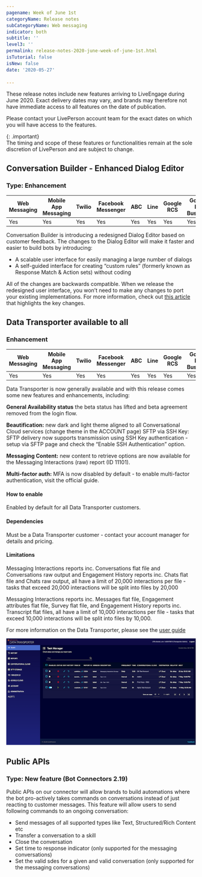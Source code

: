 ```yaml
---
pagename: Week of June 1st
categoryName: Release notes
subCategoryName: Web messaging
indicator: both
subtitle: ''
level3: ''
permalink: release-notes-2020-june-week-of-june-1st.html
isTutorial: false
isNew: false
date: '2020-05-27'

---
```


These release notes include new features arriving to LiveEngage during June 2020. Exact delivery dates may vary, and brands may therefore not have immediate access to all features on the date of publication.

Please contact your LivePerson account team for the exact dates on which you will have access to the features.

{: .important}  
The timing and scope of these features or functionalities remain at the sole discretion of LivePerson and are subject to change.

## Conversation Builder - Enhanced Dialog Editor
### Type: Enhancement 

<div class="tablecontainer">
<table class="releasenotes">
<thead>
<tr class="categoryrow">
<th>Web Messaging</th>
<th>Mobile App Messaging</th>
<th>Twilio</th>
<th>Facebook Messenger</th>
<th>ABC</th>
<th>Line</th>
<th>Google RCS</th>
<th>Google My Business</th>
<th>WhatsApp Business</th>
<th>CM</th>
<th>WeChat</th>
<th>Chat</th>
</tr>
</thead>
<tbody>
<tr>
<td>Yes</td>
<td>Yes</td>
<td>Yes</td>
<td>Yes</td>
<td>Yes</td>
<td>Yes</td>
<td>Yes</td>
<td>Yes</td>
<td>Yes</td>
<td>Yes</td>
<td>Yes</td>
<td>Yes</td>
</tr>
</tbody>
</table>
</div>

Conversation Builder is introducing a redesigned Dialog Editor based on customer feedback. The changes to the Dialog Editor will make it faster and easier to build bots by introducing:

* A scalable user interface for easily managing a large number of dialogs
* A self-guided interface for creating “custom rules” (formerly known as Response Match & Action sets) without coding

All of the changes are backwards compatible. When we release the redesigned user interface, you won’t need to make any changes to port your existing implementations.
For more information, check out [this article](https://knowledge.liveperson.com/ai-bots-automation-conversation-builder-coming-soon-to-the-conversation-builder.html) that highlights the key changes.


## Data Transporter available to all
### Enhancement

<div class="tablecontainer">
<table class="releasenotes">
<thead>
<tr class="categoryrow">
<th>Web Messaging</th>
<th>Mobile App Messaging</th>
<th>Twilio</th>
<th>Facebook Messenger</th>
<th>ABC</th>
<th>Line</th>
<th>Google RCS</th>
<th>Google My Business</th>
<th>WhatsApp Business</th>
<th>CM</th>
<th>WeChat</th>
<th>Chat</th>
</tr>
</thead>
<tbody>
<tr>
<td>Yes</td>
<td>Yes</td>
<td>Yes</td>
<td>Yes</td>
<td>Yes</td>
<td>Yes</td>
<td>Yes</td>
<td>Yes</td>
<td>Yes</td>
<td>Yes</td>
<td>Yes</td>
<td>Yes</td>
</tr>
</tbody>
</table>
</div>

Data Transporter is now generally available and with this release comes some new features and enhancements, including:

**General Availability status** the beta status has lifted and beta agreement removed from the login flow.

**Beautification:** new dark and light theme aligned to all Conversational Cloud services (change theme in the ACCOUNT page)
SFTP via SSH Key: SFTP delivery now supports transmission using SSH Key authentication - setup via SFTP page and check the “Enable SSH Authentication” option.

**Messaging Content:** new content to retrieve options are now available for the Messaging Interactions (raw) report (ID 11101).

**Multi-factor auth:** MFA is now disabled by default - to enable multi-factor authentication, visit the official guide.

#### How to enable
Enabled by default for all Data Transporter customers.

#### Dependencies
Must be a Data Transporter customer - contact your account manager for details and pricing.

#### Limitations
Messaging Interactions reports inc. Conversations flat file and Conversations raw output and Engagement History reports inc. Chats flat file and Chats raw output, all have a limit of 20,000 interactions per file - tasks that exceed 20,000 interactions will be split into files by 20,000

Messaging Interactions reports inc. Messages flat file, Engagement attributes flat file, Survey flat file, and Engagement History reports inc. Transcript flat files, all have a limit of 10,000 interactions per file - tasks that exceed 10,000 interactions will be split into files by 10,000.
  
For more information on the Data Transporter, please see the [user guide](https://knowledge.liveperson.com/data-reporting-analytics-data-transporter-user-guide.html)

![](img/datatransporter1.png)

## Public APIs 
### Type: New feature (Bot Connectors 2.19)

Public APIs on our connector will allow brands to build automations where the bot pro-actively takes commands on conversations instead of just reacting to customer messages. This feature will allow users to send following commands to an ongoing conversation:
- Send messages of all supported types like Text, Structured/Rich Content etc
- Transfer a conversation to a skill 
- Close the conversation
- Set time to response indicator (only supported for the messaging conversations)
- Set the valid sdes for a given and valid conversation (only supported for the messaging conversations)
